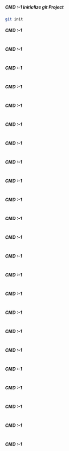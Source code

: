 ##### CMD :-1 Initialize git Project
```bash
git init
```

##### CMD :-1 
```bash

```

##### CMD :-1 
```bash

```


##### CMD :-1 
```bash

```

##### CMD :-1 
```bash

```

##### CMD :-1 
```bash

```

##### CMD :-1 
```bash

```

##### CMD :-1 
```bash

```

##### CMD :-1 
```bash

```

##### CMD :-1 
```bash

```

##### CMD :-1 
```bash

```


##### CMD :-1 
```bash

```

##### CMD :-1 
```bash

```

##### CMD :-1 
```bash

```

##### CMD :-1 
```bash

```

##### CMD :-1 
```bash

```

##### CMD :-1 
```bash

```

##### CMD :-1 
```bash

```

##### CMD :-1 
```bash

```


##### CMD :-1 
```bash

```

##### CMD :-1 
```bash

```

##### CMD :-1 
```bash

```

##### CMD :-1 
```bash

```

##### CMD :-1 
```bash

```
